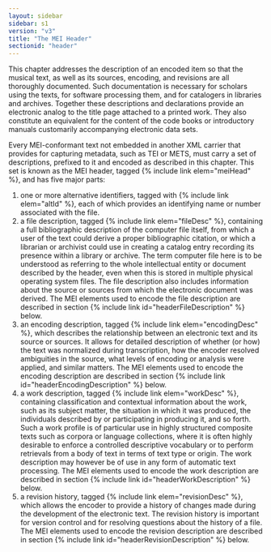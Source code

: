 ```yaml
---
layout: sidebar
sidebar: s1
version: "v3"
title: "The MEI Header"
sectionid: "header"
---
```


This chapter addresses the description of an encoded item so that the musical text, as well as its sources, encoding, and revisions are all thoroughly documented. Such documentation is necessary for scholars using the texts, for software processing them, and for catalogers in libraries and archives. Together these descriptions and declarations provide an electronic analog to the title page attached to a printed work. They also constitute an equivalent for the content of the code books or introductory manuals customarily accompanying electronic data sets.

Every MEI-conformant text not embedded in another XML carrier that provides for capturing metadata, such as TEI or METS, must carry a set of descriptions, prefixed to it and encoded as described in this chapter. This set is known as the MEI header, tagged {% include link elem="meiHead" %}, and has five major parts:

1. one or more alternative identifiers, tagged with {% include link elem="altId" %}, each of which provides an identifying name or number associated with the file.
2. a file description, tagged {% include link elem="fileDesc" %}, containing a full bibliographic description of the computer file itself, from which a user of the text could derive a proper bibliographic citation, or which a librarian or archivist could use in creating a catalog entry recording its presence within a library or archive. The term computer file here is to be understood as referring to the whole intellectual entity or document described by the header, even when this is stored in multiple physical operating system files. The file description also includes information about the source or sources from which the electronic document was derived. The MEI elements used to encode the file description are described in section {% include link id="headerFileDescription" %} below.
3. an encoding description, tagged {% include link elem="encodingDesc" %}, which describes the relationship between an electronic text and its source or sources. It allows for detailed description of whether (or how) the text was normalized during transcription, how the encoder resolved ambiguities in the source, what levels of encoding or analysis were applied, and similar matters. The MEI elements used to encode the encoding description are described in section {% include link id="headerEncodingDescription" %} below.
4. a work description, tagged {% include link elem="workDesc" %}, containing classification and contextual information about the work, such as its subject matter, the situation in which it was produced, the individuals described by or participating in producing it, and so forth. Such a work profile is of particular use in highly structured composite texts such as corpora or language collections, where it is often highly desirable to enforce a controlled descriptive vocabulary or to perform retrievals from a body of text in terms of text type or origin. The work description may however be of use in any form of automatic text processing. The MEI elements used to encode the work description are described in section {% include link id="headerWorkDescription" %} below.
5. a revision history, tagged {% include link elem="revisionDesc" %}, which allows the encoder to provide a history of changes made during the development of the electronic text. The revision history is important for version control and for resolving questions about the history of a file. The MEI elements used to encode the revision description are described in section {% include link id="headerRevisionDescription" %} below.